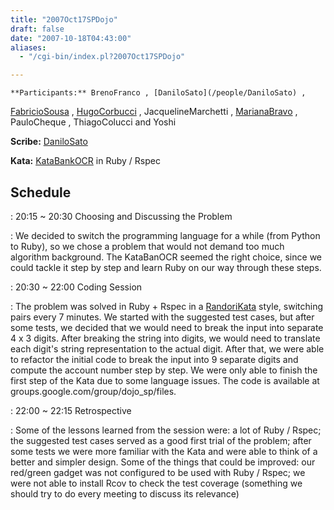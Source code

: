 ```yaml
---
title: "2007Oct17SPDojo"
draft: false
date: "2007-10-18T04:43:00"
aliases:
  - "/cgi-bin/index.pl?2007Oct17SPDojo"

---
```

    **Participants:** BrenoFranco , [DaniloSato](/people/DaniloSato) ,
[FabricioSousa](/FabricioSousa) , [HugoCorbucci](/people/HugoCorbucci) ,
JacquelineMarchetti , [MarianaBravo](/MarianaBravo) , PauloCheque ,
ThiagoColucci and Yoshi

**Scribe:** [DaniloSato](/people/DaniloSato)

**Kata:** [KataBankOCR](/kata/BankOCR) in Ruby / Rspec

Schedule
--------

 
:   20:15 \~ 20:30 Choosing and Discussing the Problem

 
:   We decided to switch the programming language for a while (from
    Python to Ruby), so we chose a problem that would not demand too
    much algorithm background. The KataBanOCR seemed the right choice,
    since we could tackle it step by step and learn Ruby on our way
    through these steps.

 
:   20:30 \~ 22:00 Coding Session

 
:   The problem was solved in Ruby + Rspec in a
    [RandoriKata](/RandoriKata) style, switching pairs every 7 minutes.
    We started with the suggested test cases, but after some tests, we
    decided that we would need to break the input into separate 4 x
    3 digits. After breaking the string into digits, we would need to
    translate each digit's string representation to the actual digit.
    After that, we were able to refactor the initial code to break the
    input into 9 separate digits and compute the account number step
    by step. We were only able to finish the first step of the Kata due
    to some language issues. The code is available
    at groups.google.com/group/dojo\_sp/files.

 
:   22:00 \~ 22:15 Retrospective

 
:   Some of the lessons learned from the session were: a lot of Ruby /
    Rspec; the suggested test cases served as a good first trial of the
    problem; after some tests we were more familiar with the Kata and
    were able to think of a better and simpler design. Some of the
    things that could be improved: our red/green gadget was not
    configured to be used with Ruby / Rspec; we were not able to install
    Rcov to check the test coverage (something we should try to do every
    meeting to discuss its relevance)



